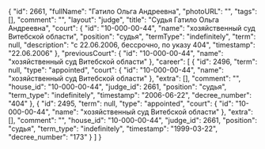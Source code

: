 {
    "id": 2661,
    "fullName": "Гатило Ольга Андреевна",
    "photoURL": "",
    "tags": [],
    "comment": "",
    "layout": "judge",
    "title": "Судья Гатило Ольга Андреевна",
    "court": {
        "id": "10-000-00-44",
        "name": "хозяйственный суд Витебской области",
        "position": "судья",
        "termType": "indefinitely",
        "term": null,
        "description": "c 22.06.2006, бессрочно, по указу 404",
        "timestamp": "22.06.2006"
    },
    "previousCourt": {
        "id": "10-000-00-44",
        "name": "хозяйственный суд Витебской области"
    },
    "career": [
        {
            "id": 2496,
            "term": null,
            "type": "appointed",
            "court": {
                "id": "10-000-00-44",
                "name": "хозяйственный суд Витебской области"
            },
            "extra": [],
            "comment": "",
            "house_id": "10-000-00-44",
            "judge_id": 2661,
            "position": "судья",
            "term_type": "indefinitely",
            "timestamp": "2006-06-22",
            "decree_number": "404"
        },
        {
            "id": 2495,
            "term": null,
            "type": "appointed",
            "court": {
                "id": "10-000-00-44",
                "name": "хозяйственный суд Витебской области"
            },
            "extra": [],
            "comment": "",
            "house_id": "10-000-00-44",
            "judge_id": 2661,
            "position": "судья",
            "term_type": "indefinitely",
            "timestamp": "1999-03-22",
            "decree_number": "173"
        }
    ]
}
